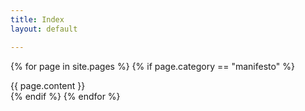 ```yaml
---
title: Index
layout: default

---
```

{% for page in site.pages %}
    {% if page.category == "manifesto" %}
<div class="manifesto-section">{{ page.content }}</div>
<div class="parallax-window" data-parallax="scroll" data-image-src="/assets/images/{{ page.order | prepend: '00' | slice: -2, 2 }}.jpg"></div>
    {% endif %}
{% endfor %}